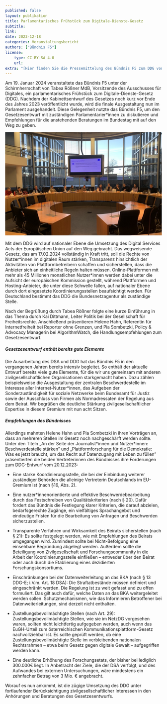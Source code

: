 ```yaml
---
published: false
layout: publikation
title: Parlamentarisches Frühstück zum Digitale-Dienste-Gesetz
subtitle: 
link: 
date: 2023-12-18
categories: Veranstaltungsbericht
authors: ["Bündnis F5"]
license:
    type: CC-BY-SA 4.0
    url: 
extra: "[Hier finden Sie die Pressemittelung des Bündnis F5 zum DDG von Juli 2023. ](https://buendnis-f5.de/publikationen/2023-07-06-pm-ddg/){:target='_blank'}"
---
```

Am 19. Januar 2024 veranstaltete das Bündnis F5 unter der Schirmherrschaft von Tabea Rößner MdB, Vorsitzende des Ausschusses für Digitales, ein parlamentarisches Frühstück zum Digitale-Dienste-Gesetz (DDG). Nachdem der Kabinettsentwurf des Gesetzes noch kurz vor Ende des Jahres 2023 veröffentlicht wurde, wird die finale Ausgestaltung nun im Parlament ausgehandelt. Diese Gelegenheit nutzte das Bündnis F5, um den Gesetzesentwurf mit zuständigen Parlamentarier\*innen zu diskutieren und Empfehlungen für die anstehenden Beratungen im Bundestag mit auf den Weg zu geben.

![](/assets/images/IMG_8034.jpg)

Mit dem DDG wird auf nationaler Ebene die Umsetzung des Digital Services Acts der Europäischen Union auf den Weg gebracht. Das wegweisende Gesetz, das am 17.02.2024 vollständig in Kraft tritt, soll die Rechte von Nutzer\*innen im digitalen Raum stärken, Transparenz hinsichtlich der Aktivitäten von Plattformbetreibern schaffen und sicherstellen, dass die Anbieter sich an einheitliche Regeln halten müssen. Online-Plattformen mit mehr als 45 Millionen monatlichen Nutzer\*innen werden dabei unter die Aufsicht der europäischen Kommission gestellt, während Plattformen und Hosting-Anbieter, die unter diese Schwelle fallen, auf nationaler Ebene durch dort eingesetzte Koordinierungsstellen beaufsichtigt werden. Für Deutschland bestimmt das DDG die Bundesnetzagentur als zuständige Stelle.

Nach der Begrüßung durch Tabea Rößner folgte eine kurze Einführung in das Thema durch Kai Dittmann, Leiter Politik bei der Gesellschaft für Freiheitsrechte. Anschließend präsentieren Helene Hahn, Referentin für Internetfreiheit bei Reporter ohne Grenzen, und Pia Sombetzki, Policy & Advocacy Managerin bei AlgorithmWatch, die Handlungsempfehlungen zum Gesetzesentwurf.

##### Gesetzesentwurf enthät bereits gute Elemente
Die Ausarbeitung des DSA und DDG hat das Bündnis F5 in den vergangenen Jahren bereits intensiv begleitet. So enthält der aktuelle Entwurf bereits viele gute Elemente, für die wir uns gemeinsam mit anderen zivilgesellschaftlichen Organisationen starkgemacht haben. Dazu zählen beispielsweise die Ausgestaltung der zentralen Beschwerdestelle im Interesse aller Internet-Nutzer\*innen, das Aufgeben der Sonderzuständigkeit für soziale Netzwerke beim Bundesamt für Justiz sowie der Ausschluss von Firmen als Normadressaten der Regelung aus dem Beirat. Wir begrüßen die deutliche Stärkung zivilgesellschaftlicher Expertise in diesem Gremium mit nun acht Sitzen.

##### Empfehlungen des Bündnisses
Allerdings mahnten Helene Hahn und Pia Sombetzki in ihren Vorträgen an, dass an mehreren Stellen im Gesetz noch nachgeschärft werden sollte. Unter den Titeln „An der Seite der Journalist\*innen und Nutzer\*innen: Beschwerdestelle stärken” und „Plattformforschung für die Demokratie: Was es jetzt braucht, um das Recht auf Datenzugang mit Leben zu füllen” präsentierten die beiden Vertreterinnen des Bündnisses ihre Forderungen zum DDG-Entwurf vom 20.12.2023:

* Eine starke Koordinierungsstelle, die bei der Einbindung weiterer zuständiger Behörden die alleinige Vertreterin Deutschlands im EU-Gremium ist (nach §16, Abs. 2).
  
* Eine nutzer\*innenorientierte und effektive Beschwerdebearbeitung durch das Festschreiben von Qualitätskriterien (nach § 20). Dafür fordert das Bündnis die Festlegung klarer Kriterien, die darauf abzielen, bedarfsgerechte Zugänge, ein vielfältiges Sprachangebot und eindeutige Fristen für die Bearbeitung von Anfragen und Beschwerden sicherzustellen.

* Transparente Verfahren und Wirksamkeit des Beirats sicherstellen (nach § 21): Es sollte festgelegt werden, wie mit Empfehlungen des Beirats umgegangen wird. Zumindest sollte bei Nicht-Befolgung eine einsehbare Begründung abgelegt werden. Außerdem sollte die Beteiligung von Zivilgesellschaft und Forschungscommunity in die Arbeit der Koordinierungsstelle einfließen – entweder über den Beirat oder auch durch die Etablierung eines dezidierten Forschungskonsortiums.

* Einschränkungen bei der Datenweiterleitung an das BKA (nach § 13 DDG-E; i.V.m. Art. 18 DSA): Die Straftatbestände müssen definiert und eingeschränkt werden. Die Regelung ist zu weit gefasst und zu offen formuliert. Das gilt auch dafür, welche Daten an das BKA weitergeleitet werden sollen. Schutzmechanismen, wie das Informieren Betroffener bei Datenweiterleitungen, sind derzeit nicht enthalten.

* Zustellungsbevollmächtigte Stellen (nach Art. 29): Zustellungsbevollmächtigte Stellen, wie sie im NetzDG vorgesehen waren, sollten nicht leichtfertig aufgegeben werden, auch wenn das EuGH-Urteil zum österreichischen Kommunikationsplattform-Gesetz nachvollziehbar ist. Es sollte geprüft werden, ob eine Zustellungsbevollmächtigte Stelle im verbleibenden nationalen Rechtsrahmen – etwa beim Gesetz gegen digitale Gewalt – aufgegriffen werden kann.

* Eine deutliche Erhöhung des Forschungsetats, der bisher bei lediglich 300.000€ liegt. In Anbetracht der Ziele, die der DSA verfolgt, und des Aufwandes bei externen Untersuchungen, wäre mindestens ein zehnfacher Betrag von 3 Mio. € angebracht.

Worauf es nun ankommt, ist die zügige Umsetzung des DDG unter fortlaufender Berücksichtigung zivilgesellschaftlicher Interessen in den Anhörungen und Beratungen des Gesetzesentwurfs.
